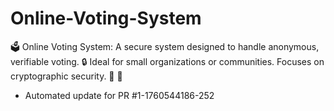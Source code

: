 # Online-Voting-System
🗳️ Online Voting System: A secure system designed to handle anonymous, verifiable voting. 🔒 Ideal for small organizations or communities. Focuses on cryptographic security. 🤝 🔐


- Automated update for PR #1-1760544186-252